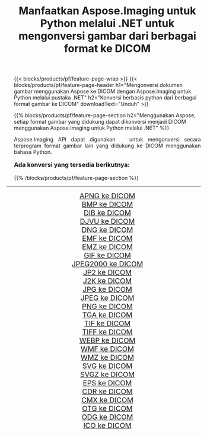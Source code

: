 ﻿---
title: Manfaatkan Aspose.Imaging untuk Python melalui .NET untuk mengonversi gambar dari berbagai format ke DICOM 
weight: 3920
url: /id/python-net/conversion/to/dicom/ 
lang: id
langdirlevel: 2
locales: zh-hans,ja,it,ru,de,es,fr,nl,id,lt,pl,pt,vi,tr,ko,zh-hant,ar,hi,th,sv,cs,uk,he
description: Anda dapat menggunakan Aspose.Imaging untuk Python melalui pustaka .NET untuk mengonversi dari berbagai format ke DICOM
---

{{< blocks/products/pf/feature-page-wrap >}}
{{< blocks/products/pf/feature-page-header h1="Mengonversi dokumen gambar menggunakan Aspose ke DICOM dengan Aspose.Imaging untuk Python melalui pustaka .NET" h2="Konversi berbasis python dari berbagai format gambar ke DICOM" downloadText="Unduh" >}}


{{% blocks/products/pf/feature-page-section  h2="Menggunakan Aspose, setiap format gambar yang didukung dapat dikonversi menjadi DICOM menggunakan Aspose.Imaging untuk Python melalui .NET" %}}
<p align=justify>Aspose.Imaging API dapat digunakan   untuk mengonversi secara terprogram format gambar lain yang didukung ke DICOM menggunakan bahasa Python.</p>
<h3 style="margin-top:16px;">
Ada konversi yang tersedia berikutnya:
</h3>
{{% /blocks/products/pf/feature-page-section %}}
<div class="container-fluid productfamilypage bg-gray">
    <div class="convertypes bg-gray agp-content section">
        <div class="container">
		<hr style="margin-left:-20px;"/>
		<div class="row other-converters" style="gap: 10px;font-size: 19px;text-align:center;">
		    <div class='col-md-3 other-converter remove-lp remove-rp'><a href="/imaging/id/python-net/conversion/apng-to-dicom/" style="padding:15px;">APNG ke DICOM</a></div>
<div class='col-md-3 other-converter remove-lp remove-rp'><a href="/imaging/id/python-net/conversion/bmp-to-dicom/" style="padding:15px;">BMP ke DICOM</a></div>
<div class='col-md-3 other-converter remove-lp remove-rp'><a href="/imaging/id/python-net/conversion/dib-to-dicom/" style="padding:15px;">DIB ke DICOM</a></div>
<div class='col-md-3 other-converter remove-lp remove-rp'><a href="/imaging/id/python-net/conversion/djvu-to-dicom/" style="padding:15px;">DJVU ke DICOM</a></div>
<div class='col-md-3 other-converter remove-lp remove-rp'><a href="/imaging/id/python-net/conversion/dng-to-dicom/" style="padding:15px;">DNG ke DICOM</a></div>
<div class='col-md-3 other-converter remove-lp remove-rp'><a href="/imaging/id/python-net/conversion/emf-to-dicom/" style="padding:15px;">EMF ke DICOM</a></div>
<div class='col-md-3 other-converter remove-lp remove-rp'><a href="/imaging/id/python-net/conversion/emz-to-dicom/" style="padding:15px;">EMZ ke DICOM</a></div>
<div class='col-md-3 other-converter remove-lp remove-rp'><a href="/imaging/id/python-net/conversion/gif-to-dicom/" style="padding:15px;">GIF ke DICOM</a></div>
<div class='col-md-3 other-converter remove-lp remove-rp'><a href="/imaging/id/python-net/conversion/jpeg2000-to-dicom/" style="padding:15px;">JPEG2000 ke DICOM</a></div>
<div class='col-md-3 other-converter remove-lp remove-rp'><a href="/imaging/id/python-net/conversion/jp2-to-dicom/" style="padding:15px;">JP2 ke DICOM</a></div>
<div class='col-md-3 other-converter remove-lp remove-rp'><a href="/imaging/id/python-net/conversion/j2k-to-dicom/" style="padding:15px;">J2K ke DICOM</a></div>
<div class='col-md-3 other-converter remove-lp remove-rp'><a href="/imaging/id/python-net/conversion/jpg-to-dicom/" style="padding:15px;">JPG ke DICOM</a></div>
<div class='col-md-3 other-converter remove-lp remove-rp'><a href="/imaging/id/python-net/conversion/jpeg-to-dicom/" style="padding:15px;">JPEG ke DICOM</a></div>
<div class='col-md-3 other-converter remove-lp remove-rp'><a href="/imaging/id/python-net/conversion/png-to-dicom/" style="padding:15px;">PNG ke DICOM</a></div>
<div class='col-md-3 other-converter remove-lp remove-rp'><a href="/imaging/id/python-net/conversion/tga-to-dicom/" style="padding:15px;">TGA ke DICOM</a></div>
<div class='col-md-3 other-converter remove-lp remove-rp'><a href="/imaging/id/python-net/conversion/tif-to-dicom/" style="padding:15px;">TIF ke DICOM</a></div>
<div class='col-md-3 other-converter remove-lp remove-rp'><a href="/imaging/id/python-net/conversion/tiff-to-dicom/" style="padding:15px;">TIFF ke DICOM</a></div>
<div class='col-md-3 other-converter remove-lp remove-rp'><a href="/imaging/id/python-net/conversion/webp-to-dicom/" style="padding:15px;">WEBP ke DICOM</a></div>
<div class='col-md-3 other-converter remove-lp remove-rp'><a href="/imaging/id/python-net/conversion/wmf-to-dicom/" style="padding:15px;">WMF ke DICOM</a></div>
<div class='col-md-3 other-converter remove-lp remove-rp'><a href="/imaging/id/python-net/conversion/wmz-to-dicom/" style="padding:15px;">WMZ ke DICOM</a></div>
<div class='col-md-3 other-converter remove-lp remove-rp'><a href="/imaging/id/python-net/conversion/svg-to-dicom/" style="padding:15px;">SVG ke DICOM</a></div>
<div class='col-md-3 other-converter remove-lp remove-rp'><a href="/imaging/id/python-net/conversion/svgz-to-dicom/" style="padding:15px;">SVGZ ke DICOM</a></div>
<div class='col-md-3 other-converter remove-lp remove-rp'><a href="/imaging/id/python-net/conversion/eps-to-dicom/" style="padding:15px;">EPS ke DICOM</a></div>
<div class='col-md-3 other-converter remove-lp remove-rp'><a href="/imaging/id/python-net/conversion/cdr-to-dicom/" style="padding:15px;">CDR ke DICOM</a></div>
<div class='col-md-3 other-converter remove-lp remove-rp'><a href="/imaging/id/python-net/conversion/cmx-to-dicom/" style="padding:15px;">CMX ke DICOM</a></div>
<div class='col-md-3 other-converter remove-lp remove-rp'><a href="/imaging/id/python-net/conversion/otg-to-dicom/" style="padding:15px;">OTG ke DICOM</a></div>
<div class='col-md-3 other-converter remove-lp remove-rp'><a href="/imaging/id/python-net/conversion/odg-to-dicom/" style="padding:15px;">ODG ke DICOM</a></div>
<div class='col-md-3 other-converter remove-lp remove-rp'><a href="/imaging/id/python-net/conversion/ico-to-dicom/" style="padding:15px;">ICO ke DICOM</a></div>
                </div>
        </div>
    </div>
</div>
<br/>

